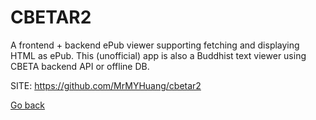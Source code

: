 # CBETAR2
 
 A frontend + backend ePub viewer supporting fetching and displaying 
 HTML as ePub. This (unofficial) app is also a Buddhist text viewer 
 using CBETA backend API or offline DB.
 
 SITE: https://github.com/MrMYHuang/cbetar2

 [Go back](https://portable-linux-apps.github.io/apps.html)
